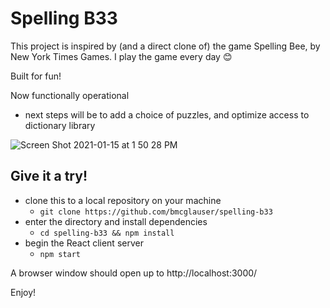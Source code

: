 # Spelling B33

This project is inspired by (and a direct clone of) the game Spelling Bee, by New York Times Games. I play the game every day 😊

Built for fun! 

Now functionally operational
- next steps will be to add a choice of puzzles, and optimize access to dictionary library

![Screen Shot 2021-01-15 at 1 50 28 PM](https://user-images.githubusercontent.com/25126281/104766608-df3c7b00-5738-11eb-94e3-cee7d5468c3b.png)

## Give it a try!

- clone this to a local repository on your machine
  - `git clone https://github.com/bmcglauser/spelling-b33`
- enter the directory and install dependencies
  - `cd spelling-b33 && npm install`
- begin the React client server
  - `npm start`

A browser window should open up to http://localhost:3000/

Enjoy!

